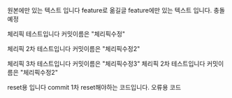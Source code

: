 원본에만 있는 텍스트 입니다 feature로 옮길글
feature에만 있는 텍스트 입니다. 충돌 예정

체리픽 테스트입니다 커밋이름은 "체리픽수정"


체리픽 2차 테스트입니다 커밋이름은 "체리픽수정2"

체리픽 3차 테스트입니다 커밋이름은 "체리픽수정3"
체리픽 2차 테스트입니다 커밋이름은 "체리픽수정2"

reset용 입니다 commit 1차
reset해야하는 코드입니다. 오류용 코드